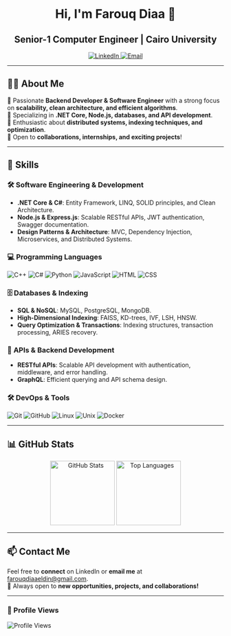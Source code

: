 <h1 align="center">Hi, I'm Farouq Diaa 👋</h1>
<h2 align="center">Senior-1 Computer Engineer | Cairo University</h2>

<p align="center">
  <a href="https://www.linkedin.com/in/farouq-diaa-eldin-9b8063251">
    <img src="https://img.shields.io/badge/LinkedIn-Connect-blue?style=for-the-badge&logo=linkedin" alt="LinkedIn">
  </a>
  <a href="mailto:farouqdiaaeldin@gmail.com">
    <img src="https://img.shields.io/badge/Email-Contact-red?style=for-the-badge&logo=gmail&logoColor=white" alt="Email">
  </a>
</p>

---

## **👨‍💻 About Me**
🔹 Passionate **Backend Developer & Software Engineer** with a strong focus on **scalability, clean architecture, and efficient algorithms**.  
🔹 Specializing in **.NET Core, Node.js, databases, and API development**.  
🔹 Enthusiastic about **distributed systems, indexing techniques, and optimization**.  
🔹 Open to **collaborations, internships, and exciting projects**!  

---

## **🚀 Skills**  

### 🛠 **Software Engineering & Development**  
- **.NET Core & C#**: Entity Framework, LINQ, SOLID principles, and Clean Architecture.  
- **Node.js & Express.js**: Scalable RESTful APIs, JWT authentication, Swagger documentation.  
- **Design Patterns & Architecture**: MVC, Dependency Injection, Microservices, and Distributed Systems.  

### 💻 **Programming Languages**  
![C++](https://img.shields.io/badge/C%2B%2B-00599C?style=flat-square&logo=c%2B%2B&logoColor=white)
![C#](https://img.shields.io/badge/C%23-239120?style=flat-square&logo=c-sharp&logoColor=white)
![Python](https://img.shields.io/badge/Python-3776AB?style=flat-square&logo=python&logoColor=yellow)
![JavaScript](https://img.shields.io/badge/JavaScript-F7DF1E?style=flat-square&logo=javascript&logoColor=black)
![HTML](https://img.shields.io/badge/HTML-E34F26?style=flat-square&logo=html5&logoColor=white)
![CSS](https://img.shields.io/badge/CSS-1572B6?style=flat-square&logo=css3&logoColor=white)

### 🗄 **Databases & Indexing**  
- **SQL & NoSQL**: MySQL, PostgreSQL, MongoDB.  
- **High-Dimensional Indexing**: FAISS, KD-trees, IVF, LSH, HNSW.  
- **Query Optimization & Transactions**: Indexing structures, transaction processing, ARIES recovery.  

### 🔗 **APIs & Backend Development**  
- **RESTful APIs**: Scalable API development with authentication, middleware, and error handling.  
- **GraphQL**: Efficient querying and API schema design.  

### 🛠 **DevOps & Tools**  
![Git](https://img.shields.io/badge/Git-F05032?style=flat-square&logo=git&logoColor=white)
![GitHub](https://img.shields.io/badge/GitHub-181717?style=flat-square&logo=github&logoColor=white)
![Linux](https://img.shields.io/badge/Linux-FCC624?style=flat-square&logo=linux&logoColor=black)
![Unix](https://img.shields.io/badge/Unix-004088?style=flat-square&logo=unix&logoColor=white)
![Docker](https://img.shields.io/badge/Docker-2496ED?style=flat-square&logo=docker&logoColor=white)

---

## **📊 GitHub Stats**
<div align="center">
  <img src="https://github-readme-stats.vercel.app/api?username=FarouqDiaa&hide_title=false&hide_rank=false&show_icons=true&include_all_commits=true&count_private=true&disable_animations=false&theme=dracula&locale=en&hide_border=false" height="150" alt="GitHub Stats" />
  <img src="https://github-readme-stats.vercel.app/api/top-langs?username=FarouqDiaa&locale=en&hide_title=false&layout=compact&card_width=320&langs_count=5&theme=dracula&hide_border=false" height="150" alt="Top Languages" />
</div>

---

## **📫 Contact Me**
Feel free to **connect** on LinkedIn or **email me** at [farouqdiaaeldin@gmail.com](mailto:farouqdiaaeldin@gmail.com).  
🔹 Always open to **new opportunities, projects, and collaborations!**  

---

### **🎯 Profile Views**
![Profile Views](https://komarev.com/ghpvc/?username=FarouqDiaa&style=for-the-badge)
